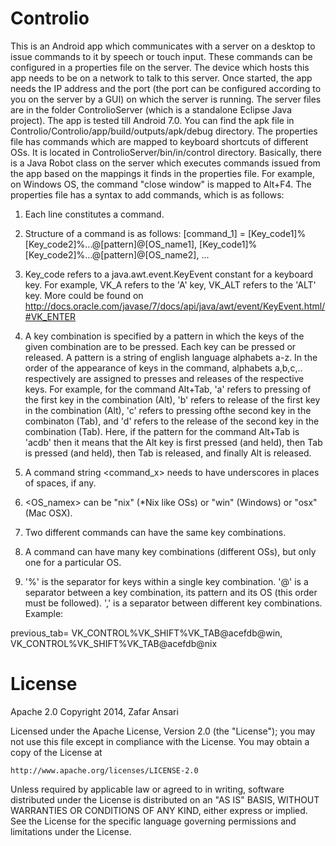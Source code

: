 Controlio
=========

This is an Android app which communicates with a server on a desktop to issue commands to it by speech or touch input. These commands can be configured in a properties file on the server. The device which hosts this app needs to be on a network to talk to this server. Once started, the app needs the IP address and the port (the port can be configured according to you on the server by a GUI) on which the server is running. 
The server files are in the folder ControlioServer (which is a standalone Eclipse Java project). The app is tested till Android 7.0. You can find the apk file in Controlio/Controlio/app/build/outputs/apk/debug directory.
The properties file has commands which are mapped to keyboard shortcuts of different OSs. It is located in ControlioServer/bin/in/control directory. Basically, there is a Java Robot class on the server which executes commands issued from the app based on the mappings it finds in the properties file. For example, on Windows OS, the command "close window" is mapped to Alt+F4. The properties file has a syntax to add commands, which is as follows:
1. Each line constitutes a command.

2. Structure of a command is as follows: [command_1] = [Key_code1]%[Key_code2]%...@[pattern]@[OS_name1], [Key_code1]%[Key_code2]%...@[pattern]@[OS_name2], ...

3. Key_code refers to a java.awt.event.KeyEvent constant for a keyboard key. For example, VK_A refers to the 'A' key, VK_ALT refers to the 'ALT' key. More could be found on http://docs.oracle.com/javase/7/docs/api/java/awt/event/KeyEvent.html/#VK_ENTER

4. A key combination is specified by a pattern in which the keys of the given combination are to be pressed. Each key can be pressed or released. A pattern is a string of english language alphabets a-z. In the order of the appearance of keys in the command, alphabets a,b,c,.. respectively are assigned to presses and releases of the respective keys. For example, for the command Alt+Tab, 'a' refers to pressing of the first key in the combination (Alt), 'b' refers to release of the first key in the combination (Alt), 'c' refers to pressing ofthe second key in the combinaton (Tab), and 'd' refers to the release of the second key in the combination (Tab). Here, if the pattern for the command Alt+Tab is 'acdb' then it means that the Alt key is first pressed (and held), then Tab is pressed (and held), then Tab is released, and finally Alt is released. 

5. A command string <command_x> needs to have underscores in places of spaces, if any.

6. <OS_namex> can be "nix" (*Nix like OSs) or "win" (Windows) or "osx" (Mac OSX).

7. Two different commands can have the same key combinations.

8. A command can have many key combinations (different OSs), but only one for a particular OS.

9. '%' is the separator for keys within a single key combination. '@' is a separator between a key combination, its pattern and its OS (this order must be followed). ',' is a separator between different key combinations.
Example:

previous_tab= VK_CONTROL%VK_SHIFT%VK_TAB@acefdb@win, VK_CONTROL%VK_SHIFT%VK_TAB@acefdb@nix

License
=======
Apache 2.0
Copyright 2014, Zafar Ansari

Licensed under the Apache License, Version 2.0 (the "License");
you may not use this file except in compliance with the License.
You may obtain a copy of the License at

    http://www.apache.org/licenses/LICENSE-2.0

Unless required by applicable law or agreed to in writing, software
distributed under the License is distributed on an "AS IS" BASIS,
WITHOUT WARRANTIES OR CONDITIONS OF ANY KIND, either express or implied.
See the License for the specific language governing permissions and
limitations under the License.
